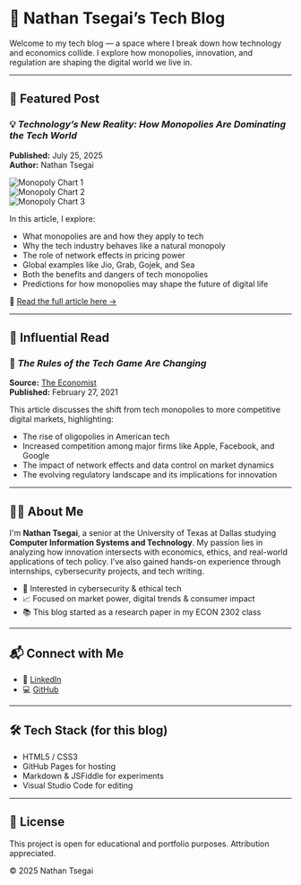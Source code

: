 # 🧠 Nathan Tsegai’s Tech Blog

Welcome to my tech blog — a space where I break down how technology and economics collide. I explore how monopolies, innovation, and regulation are shaping the digital world we live in.

---

## 📘 Featured Post

### 💡 *Technology’s New Reality: How Monopolies Are Dominating the Tech World*  
**Published:** July 25, 2025  
**Author:** Nathan Tsegai  

![Monopoly Chart 1](https://github.com/user-attachments/assets/556ca4be-01d1-4f9e-ba74-69a00264195f)  
![Monopoly Chart 2](https://github.com/user-attachments/assets/55d763a5-77d0-40d4-8201-5440b56fddc8)  
![Monopoly Chart 3](https://github.com/user-attachments/assets/018f766c-9824-4995-a916-5e67a71bb468)  

In this article, I explore:
- What monopolies are and how they apply to tech
- Why the tech industry behaves like a natural monopoly
- The role of network effects in pricing power
- Global examples like Jio, Grab, Gojek, and Sea
- Both the benefits and dangers of tech monopolies
- Predictions for how monopolies may shape the future of digital life

📖 [Read the full article here →](https://nateit1.github.io/Techblog/)

---

## 📰 Influential Read

### 🧩 *The Rules of the Tech Game Are Changing*  
**Source:** [The Economist](https://www.economist.com/leaders/2021/02/27/the-rules-of-the-tech-game-are-changing)  
**Published:** February 27, 2021

This article discusses the shift from tech monopolies to more competitive digital markets, highlighting:
- The rise of oligopolies in American tech
- Increased competition among major firms like Apple, Facebook, and Google
- The impact of network effects and data control on market dynamics
- The evolving regulatory landscape and its implications for innovation

---

## 🧑‍💻 About Me

I'm **Nathan Tsegai**, a senior at the University of Texas at Dallas studying **Computer Information Systems and Technology**. My passion lies in analyzing how innovation intersects with economics, ethics, and real-world applications of tech policy. I’ve also gained hands-on experience through internships, cybersecurity projects, and tech writing.

- 🔐 Interested in cybersecurity & ethical tech
- 📈 Focused on market power, digital trends & consumer impact
- 📚 This blog started as a research paper in my ECON 2302 class

---

## 📬 Connect with Me

- 💼 [LinkedIn](https://www.linkedin.com/in/nathantsegai/)
- 💻 [GitHub](https://github.com/nateit1)

---

## 🛠️ Tech Stack (for this blog)

- HTML5 / CSS3
- GitHub Pages for hosting
- Markdown & JSFiddle for experiments
- Visual Studio Code for editing

---

## 📄 License

This project is open for educational and portfolio purposes. Attribution appreciated.

© 2025 Nathan Tsegai
